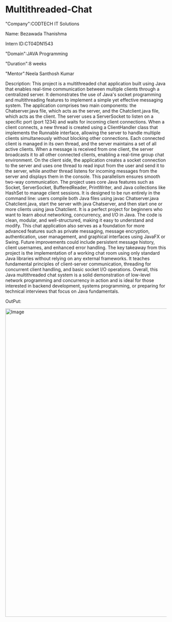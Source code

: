 # Multithreaded-Chat

"Company":CODTECH IT Solutions

Name: Bezawada Thanishma

Intern ID:CT04DN1543

"Domain":JAVA Programming

"Duration":8 weeks

"Mentor":Neela Santhosh Kumar

Description: This project is a multithreaded chat application built using Java that enables real-time communication between multiple clients through a centralized server. It demonstrates the use of Java's socket programming and multithreading features to implement a simple yet effective messaging system. The application comprises two main components: the Chatserver.java file, which acts as the server, and the Chatclient.java file, which acts as the client. The server uses a ServerSocket to listen on a specific port (port 1234) and waits for incoming client connections. When a client connects, a new thread is created using a ClientHandler class that implements the Runnable interface, allowing the server to handle multiple clients simultaneously without blocking other connections. Each connected client is managed in its own thread, and the server maintains a set of all active clients. When a message is received from one client, the server broadcasts it to all other connected clients, enabling a real-time group chat environment. On the client side, the application creates a socket connection to the server and uses one thread to read input from the user and send it to the server, while another thread listens for incoming messages from the server and displays them in the console. This parallelism ensures smooth two-way communication. The project uses core Java features such as Socket, ServerSocket, BufferedReader, PrintWriter, and Java collections like HashSet to manage client sessions. It is designed to be run entirely in the command line: users compile both Java files using javac Chatserver.java Chatclient.java, start the server with java Chatserver, and then start one or more clients using java Chatclient. It is a perfect project for beginners who want to learn about networking, concurrency, and I/O in Java. The code is clean, modular, and well-structured, making it easy to understand and modify. This chat application also serves as a foundation for more advanced features such as private messaging, message encryption, authentication, user management, and graphical interfaces using JavaFX or Swing. Future improvements could include persistent message history, client usernames, and enhanced error handling. The key takeaway from this project is the implementation of a working chat room using only standard Java libraries without relying on any external frameworks. It teaches fundamental principles of client-server communication, threading for concurrent client handling, and basic socket I/O operations. Overall, this Java multithreaded chat system is a solid demonstration of low-level network programming and concurrency in action and is ideal for those interested in backend development, systems programming, or preparing for technical interviews that focus on Java fundamentals.


OutPut:

<img width="959" alt="Image" src="https://github.com/user-attachments/assets/0f9aa635-abc1-4596-a942-7a24b432b4bb" />









